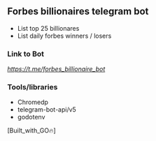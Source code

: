 ## Forbes billionaires telegram bot

- List top 25 billionares
- List daily forbes winners / losers

### Link to Bot
*https://t.me/forbes_billionaire_bot*

### Tools/libraries
- Chromedp
- telegram-bot-api/v5
- godotenv

[Built_with_GO🔥]
